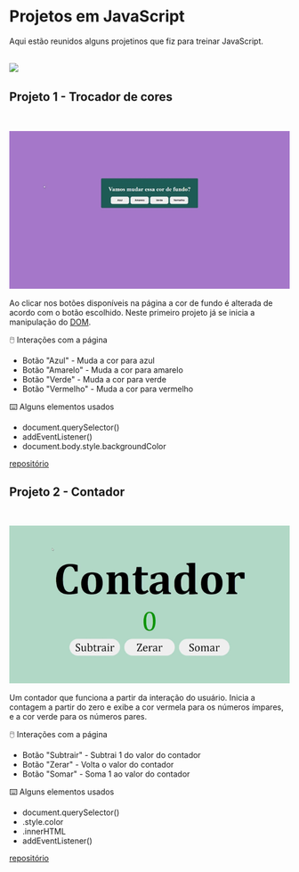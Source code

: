 # Projetos em JavaScript

Aqui estão reunidos alguns projetinos que fiz para treinar JavaScript.

<br>
<img src="https://gifs.eco.br/wp-content/uploads/2022/02/gifs-do-gatinho-digitando-2.gif">
<br>

## Projeto 1 - Trocador de cores
<br>

![](trocador-de-cores/img/trocador-de-cores.gif)

Ao clicar nos botões disponíveis na página a cor de fundo é alterada de acordo com o botão escolhido. Neste primeiro projeto já se inicia a manipulação do [DOM](http://devfuria.com.br/javascript/dom/).

🖱️ Interações com a página
- Botão "Azul" - Muda a cor para azul
- Botão "Amarelo" - Muda a cor para amarelo
- Botão "Verde" - Muda a cor para verde
- Botão "Vermelho" - Muda a cor para vermelho

⌨️ Alguns elementos usados
- document.querySelector()
- addEventListener()
- document.body.style.backgroundColor

[repositório](https://github.com/Kellycns/Projetinhos-em-js/tree/main/trocador-de-cores)

## Projeto 2 - Contador
<br>

![](contador/img/contador.gif)

Um contador que funciona a partir da interação do usuário. Inicia a contagem a partir do zero e exibe a cor vermela para os números ímpares, e a cor verde para os números pares.

🖱️ Interações com a página
- Botão "Subtrair" - Subtrai 1 do valor do contador
- Botão "Zerar" - Volta o valor do contador
- Botão "Somar" - Soma 1 ao valor do contador

⌨️ Alguns elementos usados
- document.querySelector()
- .style.color
- .innerHTML
- addEventListener()

[repositório](https://github.com/Kellycns/Projetinhos-em-js/tree/main/contador)
